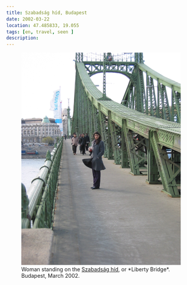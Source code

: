 ```yaml
---
title: Szabadság híd, Budapest
date: 2002-03-22
location: 47.485833, 19.055
tags: [en, travel, seen ]
description: 
---
```


<figure>
<img src="/assets/img/budapest-4118.jpg">
<figcaption>Woman standing on the <a href="https://en.wikipedia.org/wiki/Liberty_Bridge_(Budapest)">Szabadság híd</a>, or *Liberty Bridge*. Budapest, March 2002.</figcaption>
</figure>
